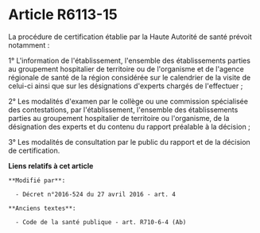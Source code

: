 # Article R6113-15

La procédure de certification établie par la Haute Autorité de santé prévoit notamment :

1° L'information de l'établissement, l'ensemble des établissements parties au groupement hospitalier de territoire ou de
l'organisme et de l'agence régionale de santé de la région considérée sur le calendrier de la visite de celui-ci ainsi que
sur les désignations d'experts chargés de l'effectuer ;

2° Les modalités d'examen par le collège ou une commission spécialisée des contestations, par l'établissement, l'ensemble des
établissements parties au groupement hospitalier de territoire ou l'organisme, de la désignation des experts et du contenu du
rapport préalable à la décision ;

3° Les modalités de consultation par le public du rapport et de la décision de certification.

**Liens relatifs à cet article**

	**Modifié par**:

	  - Décret n°2016-524 du 27 avril 2016 - art. 4

	**Anciens textes**:

	  - Code de la santé publique - art. R710-6-4 (Ab)

